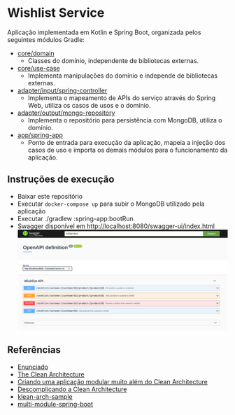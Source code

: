 # Wishlist Service

Aplicação implementada em Kotlin e Spring Boot, organizada pelos seguintes módulos Gradle:

- [core/domain](core/domain)
  - Classes do domínio, independente de bibliotecas externas.
- [core/use-case](core/use-case)
  - Implementa manipulações do domínio e independe de bibliotecas externas.
- [adapter/input/spring-controller](adapter/input/spring-controller)
  - Implementa o mapeamento de APIs do serviço através do Spring Web, utiliza os casos de usos e o domínio.
- [adapter/output/mongo-repository](adapter/output/mongo-repository)
  - Implementa o repositório para persistência com MongoDB, utiliza o domínio.
- [app/spring-app](app/spring-app) 
  - Ponto de entrada para execução da aplicação, mapeia a injeção dos casos de uso e importa os demais módulos para o
  funcionamento da aplicação.


## Instruções de execução

- Baixar este repositório
- Executar `docker-compose up` para subir o MongoDB utilizado pela aplicação
- Executar ./gradlew :spring-app:bootRun
- Swagger disponível em http://localhost:8080/swagger-ui/index.html  
![screenshot](/imgs/swagger.png)


## Referências
- [Enunciado](imgs/enunciado.pdf)
- [The Clean Architecture](https://blog.cleancoder.com/uncle-bob/2012/08/13/the-clean-architecture.html)
- [Criando uma aplicação modular muito além do Clean Architecture](https://medium.com/luizalabs/criando-uma-aplica%C3%A7%C3%A3o-modular-muito-al%C3%A9m-do-clean-architecture-5dde3687c5d6)
- [Descomplicando a Clean Architecture](https://medium.com/luizalabs/descomplicando-a-clean-architecture-cf4dfc4a1ac6)
- [klean-arch-sample](https://github.com/gbzarelli/klean-arch-sample/tree/master)
- [multi-module-spring-boot](https://github.com/emmapatterson/multi-module-spring-boot/tree/master)
